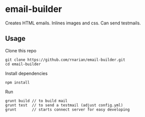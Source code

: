 # email-builder

Creates HTML emails. Inlines images and css. Can send testmails.

## Usage

Clone this repo

    git clone https://github.com/rnarian/email-builder.git
    cd email-builder

Install dependencies

    npm install

Run

    grunt build // to build mail
    grunt test  // to send a testmail (adjust config.yml)
    grunt       // starts connect server for easy developing
